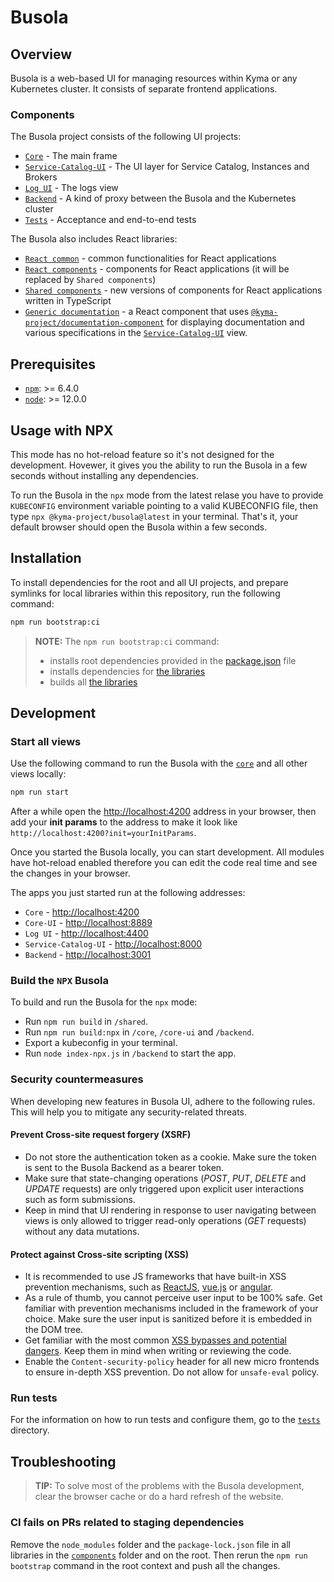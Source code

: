 # Busola

## Overview

Busola is a web-based UI for managing resources within Kyma or any Kubernetes cluster. It consists of separate frontend applications.

### Components

The Busola project consists of the following UI projects:

- [`Core`](./core) - The main frame
- [`Service-Catalog-UI`](./service-catalog-ui) - The UI layer for Service Catalog, Instances and Brokers
- [`Log UI`](./logging) - The logs view
- [`Backend`](./backend) - A kind of proxy between the Busola and the Kubernetes cluster
- [`Tests`](./tests) - Acceptance and end-to-end tests

The Busola also includes React libraries:

- [`React common`](./common) - common functionalities for React applications
- [`React components`](./components/react) - components for React applications (it will be replaced by `Shared components`)
- [`Shared components`](./components/shared) - new versions of components for React applications written in TypeScript
- [`Generic documentation`](./components/generic-documentation) - a React component that uses [`@kyma-project/documentation-component`](https://github.com/kyma-incubator/documentation-component) for displaying documentation and various specifications in the [`Service-Catalog-UI`](./service-catalog-ui) view.

## Prerequisites

- [`npm`](https://www.npmjs.com/): >= 6.4.0
- [`node`](https://nodejs.org/en/): >= 12.0.0

## Usage with NPX

This mode has no hot-reload feature so it's not designed for the development. Hovewer, it gives you the ability to run the Busola in a few seconds without installing any dependencies.

To run the Busola in the `npx` mode from the latest relase you have to provide `KUBECONFIG` environment variable pointing to a valid KUBECONFIG file, then type `npx @kyma-project/busola@latest` in your terminal. That's it, your default browser should open the Busola within a few seconds.

## Installation

To install dependencies for the root and all UI projects, and prepare symlinks for local libraries within this repository, run the following command:

```bash
npm run bootstrap:ci
```

> **NOTE:** The `npm run bootstrap:ci` command:
>
> - installs root dependencies provided in the [package.json](./package.json) file
> - installs dependencies for [the libraries](###Components)
> - builds all [the libraries](###Components)

## Development

### Start all views

Use the following command to run the Busola with the [`core`](./core) and all other views locally:

```bash
npm run start
```

After a while open the [http://localhost:4200](http://localhost:4200) address in your browser, then add your **init params** to the address to make it look like `http://localhost:4200?init=yourInitParams`.

Once you started the Busola locally, you can start development. All modules have hot-reload enabled therefore you can edit the code real time and see the changes in your browser.

The apps you just started run at the following addresses:

- `Core` - [http://localhost:4200](http://localhost:4200)
- `Core-UI` - [http://localhost:8889](http://localhost:8889)
- `Log UI` - [http://localhost:4400](http://localhost:4400)
- `Service-Catalog-UI` - [http://localhost:8000](http://localhost:8000)
- `Backend` - [http://localhost:3001](http://localhost:3001)

### Build the `NPX` Busola

To build and run the Busola for the `npx` mode:

- Run `npm run build` in `/shared`.
- Run `npm run build:npx` in `/core`, `/core-ui` and `/backend`.
- Export a kubeconfig in your terminal.
- Run `node index-npx.js` in `/backend` to start the app.

### Security countermeasures

When developing new features in Busola UI, adhere to the following rules. This will help you to mitigate any security-related threats.

#### Prevent Cross-site request forgery (XSRF)

- Do not store the authentication token as a cookie. Make sure the token is sent to the Busola Backend as a bearer token.
- Make sure that state-changing operations (_POST_, _PUT_, _DELETE_ and _UPDATE_ requests) are only triggered upon explicit user interactions such as form submissions.
- Keep in mind that UI rendering in response to user navigating between views is only allowed to trigger read-only operations (_GET_ requests) without any data mutations.

#### Protect against Cross-site scripting (XSS)

- It is recommended to use JS frameworks that have built-in XSS prevention mechanisms, such as [ReactJS](https://reactjs.org/docs/introducing-jsx.html#jsx-prevents-injection-attacks), [vue.js](https://vuejs.org/v2/guide/security.html#What-Vue-Does-to-Protect-You) or [angular](https://angular.io/guide/security#angulars-cross-site-scripting-security-model).
- As a rule of thumb, you cannot perceive user input to be 100% safe. Get familiar with prevention mechanisms included in the framework of your choice. Make sure the user input is sanitized before it is embedded in the DOM tree.
- Get familiar with the most common [XSS bypasses and potential dangers](https://stackoverflow.com/questions/33644499/what-does-it-mean-when-they-say-react-is-xss-protected). Keep them in mind when writing or reviewing the code.
- Enable the `Content-security-policy` header for all new micro frontends to ensure in-depth XSS prevention. Do not allow for `unsafe-eval` policy.

### Run tests

For the information on how to run tests and configure them, go to the [`tests`](tests) directory.

## Troubleshooting

> **TIP:** To solve most of the problems with the Busola development, clear the browser cache or do a hard refresh of the website.

### CI fails on PRs related to staging dependencies

Remove the `node_modules` folder and the `package-lock.json` file in all libraries in the [`components`](./components) folder and on the root. Then rerun the `npm run bootstrap` command in the root context and push all the changes.
